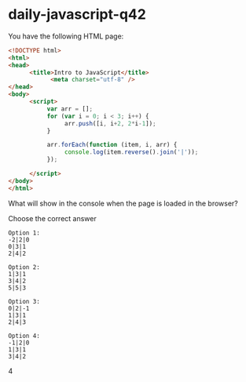# daily-javascript-q42

You have the following HTML page: 
```html
<!DOCTYPE html> 
<html> 
<head> 
      <title>Intro to JavaScript</title> 
          	<meta charset="utf-8" /> 
</head> 
<body> 
      <script> 
           var arr = []; 
           for (var i = 0; i < 3; i++) { 
                arr.push([i, i+2, 2*i-1]); 
           } 

           arr.forEach(function (item, i, arr) { 
                console.log(item.reverse().join('|')); 
           }); 

      </script> 
</body> 
</html> 
```
What will show in the console when the page is loaded in the browser?

Choose the correct answer
```
Option 1:
-2|2|0 
0|3|1 
2|4|2
```
```
Option 2:
1|3|1 
3|4|2 
5|5|3
```
```
Option 3:
0|2|-1 
1|3|1 
2|4|3
```
```
Option 4:
-1|2|0 
1|3|1 
3|4|2
```
4
